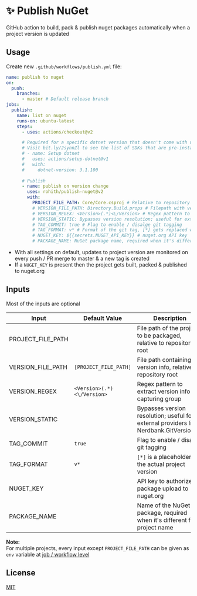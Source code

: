 # ✨ Publish NuGet
GitHub action to build, pack & publish nuget packages automatically when a project version is updated

## Usage
Create new `.github/workflows/publish.yml` file:

```yml
name: publish to nuget
on:
  push:
    branches:
      - master # Default release branch
jobs:
  publish:
    name: list on nuget
    runs-on: ubuntu-latest
    steps:
      - uses: actions/checkout@v2

      # Required for a specific dotnet version that doesn't come with ubuntu-latest / windows-latest
      # Visit bit.ly/2synnZl to see the list of SDKs that are pre-installed with ubuntu-latest / windows-latest
      # - name: Setup dotnet
      #   uses: actions/setup-dotnet@v1
      #   with:
      #     dotnet-version: 3.1.100
      
      # Publish
      - name: publish on version change
        uses: rohith/publish-nuget@v2
        with:
          PROJECT_FILE_PATH: Core/Core.csproj # Relative to repository root
          # VERSION_FILE_PATH: Directory.Build.props # Filepath with version info, relative to repository root. Defaults to project file
          # VERSION_REGEX: <Version>(.*)<\/Version> # Regex pattern to extract version info in a capturing group
          # VERSION_STATIC: Bypasses version resolution; useful for external providers like Nerdbank.GitVersioning
          # TAG_COMMIT: true # Flag to enable / disalge git tagging
          # TAG_FORMAT: v* # Format of the git tag, [*] gets replaced with version
          # NUGET_KEY: ${{secrets.NUGET_API_KEY}} # nuget.org API key
          # PACKAGE_NAME: NuGet package name, required when it's different from project name. Defaults to project name
```

- With all settings on default, updates to project version are monitored on every push / PR merge to master & a new tag is created
- If a `NUGET_KEY` is present then the project gets built, packed & published to nuget.org

## Inputs
Most of the inputs are optional

Input | Default Value | Description
--- | --- | ---
PROJECT_FILE_PATH | | File path of the project to be packaged, relative to repository root
VERSION_FILE_PATH | `[PROJECT_FILE_PATH]` | File path containing version info, relative to repository root
VERSION_REGEX | `<Version>(.*)<\/Version>` | Regex pattern to extract version info in a capturing group
VERSION_STATIC| | Bypasses version resolution; useful for external providers like Nerdbank.GitVersioning
TAG_COMMIT | `true` | Flag to enable / disable git tagging
TAG_FORMAT | `v*` | `[*]` is a placeholder for the actual project version
NUGET_KEY | | API key to authorize the package upload to nuget.org
PACKAGE_NAME | | Name of the NuGet package, required when it's different from project name

**Note:**  
For multiple projects, every input except `PROJECT_FILE_PATH` can be given as `env` variable at [job / workflow level](https://help.github.com/en/actions/automating-your-workflow-with-github-actions/workflow-syntax-for-github-actions#env)

## License
[MIT](LICENSE)
